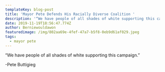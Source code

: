 ```yaml
---
templateKey: blog-post
title: 'Mayor Pete Defends His Racially Diverse Coalition '
description: '“We have people of all shades of white supporting this campaign.” '
date: 2019-11-19T18:56:47.774Z
author: Berniewouldawon
featuredimage: /img/802aa69e-4fef-47a7-b5f8-0eb9d61af029.jpeg
tags:
  - mayor pete
---
```

“We have people of all shades of white supporting this campaign.” 

\-Pete Buttigieg
